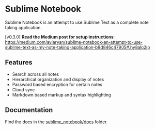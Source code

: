 # Sublime Notebook

Sublime Notebook is an attempt to use Sublime Text as a complete note taking application.

[v0.3.0]
**Read the Medium post for setup instructions**:
https://medium.com/aviaryan/sublime-notebook-an-attempt-to-use-sublime-text-as-my-note-taking-application-b8d846c47905#.hy8alq2ip


## Features

* Search across all notes
* Hierarchical organization and display of notes
* Password based encryption for certain notes
* Cloud sync
* Markdown based markup and syntax highlighting


## Documentation

Find the docs in the [sublime_notebook/docs](sublime_notebook/docs) folder.
